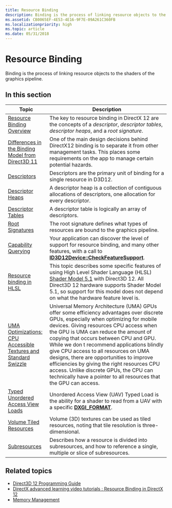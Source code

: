 ```yaml
---
title: Resource Binding
description: Binding is the process of linking resource objects to the shaders of the graphics pipeline.
ms.assetid: CB0065EF-4E53-4E16-9F7E-09A261C360FB
ms.localizationpriority: high
ms.topic: article
ms.date: 05/31/2018
---
```


# Resource Binding

Binding is the process of linking resource objects to the shaders of the graphics pipeline.

## In this section

| Topic | Description |
|-|-|
| [Resource Binding Overview](resource-binding-flow-of-control.md) | The key to resource binding in DirectX 12 are the concepts of a *descriptor*, *descriptor tables*, *descriptor heaps*, and a *root signature*. |
| [Differences in the Binding Model from Direct3D 11](binding-model.md) | One of the main design decisions behind DirectX12 binding is to separate it from other management tasks. This places some requirements on the app to manage certain potential hazards. |
| [Descriptors](descriptors.md) | Descriptors are the primary unit of binding for a single resource in D3D12. |
| [Descriptor Heaps](descriptor-heaps.md) | A descriptor heap is a collection of contiguous allocations of descriptors, one allocation for every descriptor. |
| [Descriptor Tables](descriptor-tables.md) | A descriptor table is logically an array of descriptors. |
| [Root Signatures](root-signatures.md) | The root signature defines what types of resources are bound to the graphics pipeline. |
| [Capability Querying](capability-querying.md) | Your application can discover the level of support for resource binding, and many other features, with a call to [**ID3D12Device::CheckFeatureSupport**](/windows/desktop/api/d3d12/nf-d3d12-id3d12device-checkfeaturesupport). |
| [Resource binding in HLSL](resource-binding-in-hlsl.md) | This topic describes some specific features of using High Level Shader Language (HLSL) [Shader Model 5.1](/windows/desktop/direct3dhlsl/shader-model-5-1) with Direct3D 12. All Direct3D 12 hardware supports Shader Model 5.1, so support for this model does not depend on what the hardware feature level is. |
| [UMA Optimizations: CPU Accessible Textures and Standard Swizzle](default-texture-mapping.md) | Universal Memory Architecture (UMA) GPUs offer some efficiency advantages over discrete GPUs, especially when optimizing for mobile devices. Giving resources CPU access when the GPU is UMA can reduce the amount of copying that occurs between CPU and GPU. While we don t recommend applications blindly give CPU access to all resources on UMA designs, there are opportunities to improve efficiencies by giving the right resources CPU access. Unlike discrete GPUs, the CPU can technically have a pointer to all resources that the GPU can access. |
| [Typed Unordered Access View Loads](typed-unordered-access-view-loads.md) | Unordered Access View (UAV) Typed Load is the ability for a shader to read from a UAV with a specific [**DXGI\_FORMAT**](/windows/desktop/api/dxgiformat/ne-dxgiformat-dxgi_format). |
| [Volume Tiled Resources](volume-tiled-resources.md) | Volume (3D) textures can be used as tiled resources, noting that tile resolution is three-dimensional. |
| [Subresources](subresources.md) | Describes how a resource is divided into subresources, and how to reference a single, multiple or slice of subresources. |

## Related topics

* [Direct3D 12 Programming Guide](directx-12-programming-guide.md)
* [DirectX advanced learning video tutorials : Resource Binding in DirectX 12](https://www.youtube.com/watch?v=Uwhhdktaofg)
* [Memory Management](memory-management.md)